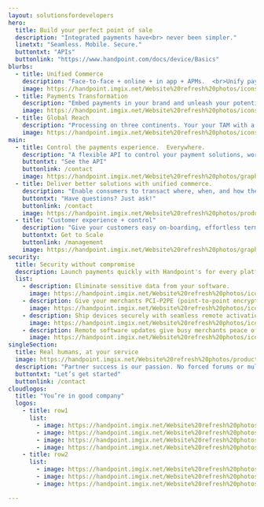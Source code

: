 ```yaml
---
layout: solutionsfordevelopers
hero:
  title: Build your perfect point of sale
  description: "Integrated payments have<br> never been simpler."
  linetxt: "Seamless. Mobile. Secure."
  buttontxt: "APIs"
  buttonlink: "https://www.handpoint.com/docs/device/Basics"
blurbs: 
  - title: Unified Commerce
    description: "Face-to-face + online + in app + APMs.  <br>Unify payments and monetize them all."
    image: https://handpoint.imgix.net/Website%20refresh%20photos/icons/ico17.svg
  - title: Payments Transformation
    description: "Embed payments in your brand and unleash your potential to outpace the competition."
    image: https://handpoint.imgix.net/Website%20refresh%20photos/icons/ico16.svg
  - title: Global Reach
    description: "Processing on three continents. Your your TAM with a single integration."
    image: https://handpoint.imgix.net/Website%20refresh%20photos/icons/ico15.svg
main: 
  - title: Control the payments experience.  Everywhere.
    description: "A flexible API to control your payment solutions, workflows, and brand.  Monetize them all. <b>Online.  Offline.  Mobile. </b>"
    buttontxt: "See the API"
    buttonlink: /contact
    image: https://handpoint.imgix.net/Website%20refresh%20photos/graphics/Easy_Integration_2022h.png
  - title: Deliver better solutions with unified commerce.
    description: "Enable consumers to transact where, when, and how they want.  Embed it all from a single platform.  Help your merchants understand their customers and their payments with unified customer insights and real-time data. Offer more than payments acceptance, offer business intelligence. <b>Get your customers growing on your platform.</b>"
    buttontxt: "Have questions? Just ask!"
    buttonlink: /contact
    image: https://handpoint.imgix.net/Website%20refresh%20photos/product-images/Mobile_terminals.png
  - title: "Customer experience + control"
    description: "Give your customers easy on-boarding, effortless terminal setup, and real-time support on both sides of the Atlantic. Handpoint's cloud-hosted estate management, remote key injection + software updates, and real-time transaction data enable you to offer the customer experience your customers deserve, at any scale."
    buttontxt: Get to Scale
    buttonlink: /management
    image: https://handpoint.imgix.net/Website%20refresh%20photos/graphics/TMS_Portal.png
security:
  title: Security without compromise
  description: Launch payments quickly with Handpoint's for every platform and deliver security for your customers.
  list: 
    - description: Eliminate sensitive data from your software.
      image: https://handpoint.imgix.net/Website%20refresh%20photos/icons/ico18.svg
    - description: Give your merchants PCI-P2PE (point-to-point encrypted) security on every pre-certified EMV card reader.
      image: https://handpoint.imgix.net/Website%20refresh%20photos/icons/ico19.svg
    - description: Ship devices securely with seamless remote activation and remote key injection.
      image: https://handpoint.imgix.net/Website%20refresh%20photos/icons/ico20.svg
    - description: Remote software updates give busy merchants peace of mind with no merchant effort, no onsite support.
      image: https://handpoint.imgix.net/Website%20refresh%20photos/icons/ico29.svg
singleSection: 
  title: Real humans, at your service
  image: https://handpoint.imgix.net/Website%20refresh%20photos/product-images/Dev%20Portal%20iOS%20Page.png
  description: "Partner success is our passion. No forced forums or multi-week long email replies. We have real humans ready to help you with troubleshooting, technical questions, or just a friendly chat. Slack or email to speak to someone right away."
  buttontxt: "Let’s get started"
  buttonlink: /contact
cloudlogos: 
  title: "You’re in good company"
  logos: 
    - title: row1
      list: 
        - image: https://handpoint.imgix.net/Website%20refresh%20photos/Logos/pepperkorn-logo.jpg
        - image: https://handpoint.imgix.net/Website%20refresh%20photos/Logos/lsRetail_logo.png
        - image: https://handpoint.imgix.net/Website%20refresh%20photos/Logos/salesvu_logo.png
        - image: https://handpoint.imgix.net/Website%20refresh%20photos/Logos/salontracker_logo.png
    - title: row2
      list:
        - image: https://handpoint.imgix.net/Website%20refresh%20photos/Logos/ivend_logo.png
        - image: https://handpoint.imgix.net/Website%20refresh%20photos/Logos/emobilepos.png
        - image: https://handpoint.imgix.net/Website%20refresh%20photos/Logos/Appos.png

---
```

